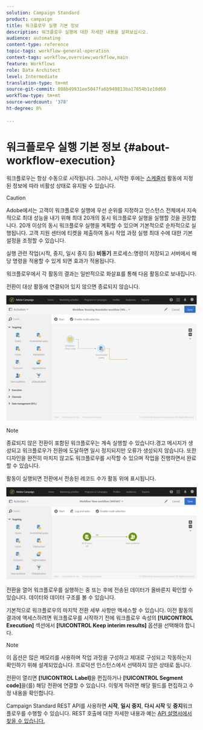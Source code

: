 ```yaml
---
solution: Campaign Standard
product: campaign
title: 워크플로우 실행 기본 정보
description: 워크플로우 실행에 대한 자세한 내용을 살펴보십시오.
audience: automating
content-type: reference
topic-tags: workflow-general-operation
context-tags: workflow,overview;workflow,main
feature: Workflows
role: Data Architect
level: Intermediate
translation-type: tm+mt
source-git-commit: 088b49931ee5047fa6b949813ba17654b1e10d60
workflow-type: tm+mt
source-wordcount: '378'
ht-degree: 8%

---
```



# 워크플로우 실행 기본 정보 {#about-workflow-execution}

워크플로우는 항상 수동으로 시작됩니다. 그러나, 시작한 후에는 [스케줄러](../../automating/using/scheduler.md) 활동에 지정된 정보에 따라 비활성 상태로 유지될 수 있습니다.

>[!CAUTION]
>
> Adobe에서는 고객이 워크플로우 실행에 우선 순위를 지정하고 인스턴스 전체에서 지속적으로 최대 성능을 내기 위해 최대 20개의 동시 워크플로우 실행을 실행할 것을 권장합니다. 20개 이상의 동시 워크플로우 실행을 계획할 수 있으며 기본적으로 순차적으로 실행됩니다. 고객 지원 센터에 티켓을 제출하여 동시 작업 과정 실행 최대 수에 대한 기본 설정을 조정할 수 있습니다.

실행 관련 작업(시작, 중지, 일시 중지 등) **비동기** 프로세스:명령이 저장되고 서버에서 해당 명령을 적용할 수 있게 되면 효과가 적용됩니다.

워크플로우에서 각 활동의 결과는 일반적으로 화살표를 통해 다음 활동으로 보내집니다.

전환이 대상 활동에 연결되어 있지 않으면 종료되지 않습니다.

![](assets/wkf_execution_1.png)

>[!NOTE]
>
>종료되지 않은 전환이 포함된 워크플로우는 계속 실행할 수 있습니다.경고 메시지가 생성되고 워크플로우가 전환에 도달하면 일시 정지되지만 오류가 생성되지 않습니다. 또한 디자인을 완전히 마치지 않고도 워크플로우를 시작할 수 있으며 작업을 진행하면서 완료할 수 있습니다.

활동이 실행되면 전환에서 전송된 레코드 수가 활동 위에 표시됩니다.

![](assets/wkf_transition_count.png)

전환을 열어 워크플로우를 실행하는 중 또는 후에 전송된 데이터가 올바른지 확인할 수 있습니다. 데이터와 데이터 구조를 볼 수 있습니다.

기본적으로 워크플로우의 마지막 전환 세부 사항만 액세스할 수 있습니다. 이전 활동의 결과에 액세스하려면 워크플로우를 시작하기 전에 워크플로우 속성의 **[!UICONTROL Execution]** 섹션에서 **[!UICONTROL Keep interim results]** 옵션을 선택해야 합니다.

>[!NOTE]
>
>이 옵션은 많은 메모리를 사용하며 작업 과정을 구성하고 제대로 구성되고 작동하는지 확인하기 위해 설계되었습니다. 프로덕션 인스턴스에서 선택하지 않은 상태로 둡니다.

전환이 열리면 **[!UICONTROL Label]**&#x200B;을 편집하거나 **[!UICONTROL Segment code]**&#x200B;을(를) 해당 전환에 연결할 수 있습니다. 이렇게 하려면 해당 필드를 편집하고 수정 내용을 확인합니다.

Campaign Standard REST API를 사용하면 **시작**, **일시 중지**, **다시 시작** 및 **중지**&#x200B;워크플로우를 수행할 수 있습니다. REST 호출에 대한 자세한 내용과 예는 [API 설명서에서 찾을 수 있습니다.](../../api/using/controlling-a-workflow.md)
